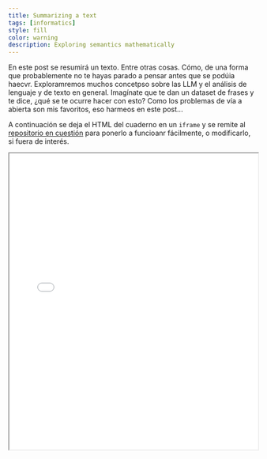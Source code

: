 ```yaml
---
title: Summarizing a text
tags: [informatics]
style: fill
color: warning
description: Exploring semantics mathematically
---
```


En este post se resumirá un texto. Entre otras cosas.
Cómo, de una forma que probablemente no te hayas parado a pensar antes que se podúia haecvr.
Exploramremos muchos concetpso sobre las LLM y el análisis de lenguaje y de texto en general. Imagínate que te dan un dataset de frases y te dice, ¿qué se te ocurre hacer con esto? Como los problemas de vía a abierta son mis favoritos, eso harmeos en este post...

A continuación se deja el HTML del cuaderno en un `iframe` y se remite al [repositorio en cuestión]() para ponerlo a funcioanr fácilmente, o modificarlo, si fuera de interés.

<iframe src="../assets/blog_data/2025-06-12-summarizing-a-text/notebook_extended.html" width="100%" height="600px"></iframe>

